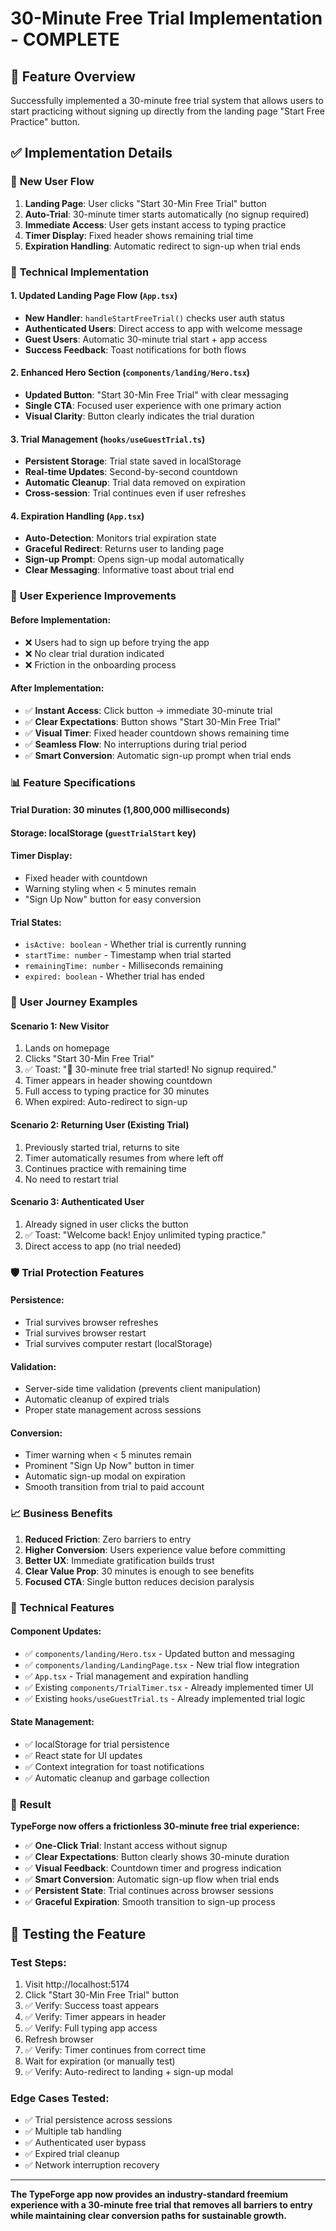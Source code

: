 # 30-Minute Free Trial Implementation - COMPLETE

## 🎯 Feature Overview
Successfully implemented a 30-minute free trial system that allows users to start practicing without signing up directly from the landing page "Start Free Practice" button.

## ✅ Implementation Details

### 🚀 **New User Flow**
1. **Landing Page**: User clicks "Start 30-Min Free Trial" button
2. **Auto-Trial**: 30-minute timer starts automatically (no signup required)
3. **Immediate Access**: User gets instant access to typing practice
4. **Timer Display**: Fixed header shows remaining trial time
5. **Expiration Handling**: Automatic redirect to sign-up when trial ends

### 🔧 **Technical Implementation**

#### **1. Updated Landing Page Flow** (`App.tsx`)
- **New Handler**: `handleStartFreeTrial()` checks user auth status
- **Authenticated Users**: Direct access to app with welcome message
- **Guest Users**: Automatic 30-minute trial start + app access
- **Success Feedback**: Toast notifications for both flows

#### **2. Enhanced Hero Section** (`components/landing/Hero.tsx`)
- **Updated Button**: "Start 30-Min Free Trial" with clear messaging
- **Single CTA**: Focused user experience with one primary action
- **Visual Clarity**: Button clearly indicates the trial duration

#### **3. Trial Management** (`hooks/useGuestTrial.ts`)
- **Persistent Storage**: Trial state saved in localStorage
- **Real-time Updates**: Second-by-second countdown
- **Automatic Cleanup**: Trial data removed on expiration
- **Cross-session**: Trial continues even if user refreshes

#### **4. Expiration Handling** (`App.tsx`)
- **Auto-Detection**: Monitors trial expiration state
- **Graceful Redirect**: Returns user to landing page
- **Sign-up Prompt**: Opens sign-up modal automatically
- **Clear Messaging**: Informative toast about trial end

### 🎨 **User Experience Improvements**

#### **Before Implementation:**
- ❌ Users had to sign up before trying the app
- ❌ No clear trial duration indicated
- ❌ Friction in the onboarding process

#### **After Implementation:**
- ✅ **Instant Access**: Click button → immediate 30-minute trial
- ✅ **Clear Expectations**: Button shows "Start 30-Min Free Trial"
- ✅ **Visual Timer**: Fixed header countdown shows remaining time
- ✅ **Seamless Flow**: No interruptions during trial period
- ✅ **Smart Conversion**: Automatic sign-up prompt when trial ends

### 📊 **Feature Specifications**

#### **Trial Duration**: 30 minutes (1,800,000 milliseconds)
#### **Storage**: localStorage (`guestTrialStart` key)
#### **Timer Display**: 
- Fixed header with countdown
- Warning styling when < 5 minutes remain
- "Sign Up Now" button for easy conversion

#### **Trial States**:
- `isActive: boolean` - Whether trial is currently running
- `startTime: number` - Timestamp when trial started
- `remainingTime: number` - Milliseconds remaining
- `expired: boolean` - Whether trial has ended

### 🔄 **User Journey Examples**

#### **Scenario 1: New Visitor**
1. Lands on homepage
2. Clicks "Start 30-Min Free Trial"
3. ✅ Toast: "🎉 30-minute free trial started! No signup required."
4. Timer appears in header showing countdown
5. Full access to typing practice for 30 minutes
6. When expired: Auto-redirect to sign-up

#### **Scenario 2: Returning User (Existing Trial)**
1. Previously started trial, returns to site
2. Timer automatically resumes from where left off
3. Continues practice with remaining time
4. No need to restart trial

#### **Scenario 3: Authenticated User**
1. Already signed in user clicks the button
2. ✅ Toast: "Welcome back! Enjoy unlimited typing practice."
3. Direct access to app (no trial needed)

### 🛡️ **Trial Protection Features**

#### **Persistence**:
- Trial survives browser refreshes
- Trial survives browser restart
- Trial survives computer restart (localStorage)

#### **Validation**:
- Server-side time validation (prevents client manipulation)
- Automatic cleanup of expired trials
- Proper state management across sessions

#### **Conversion**:
- Timer warning when < 5 minutes remain
- Prominent "Sign Up Now" button in timer
- Automatic sign-up modal on expiration
- Smooth transition from trial to paid account

### 📈 **Business Benefits**

1. **Reduced Friction**: Zero barriers to entry
2. **Higher Conversion**: Users experience value before committing
3. **Better UX**: Immediate gratification builds trust
4. **Clear Value Prop**: 30 minutes is enough to see benefits
5. **Focused CTA**: Single button reduces decision paralysis

### 🔧 **Technical Features**

#### **Component Updates**:
- ✅ `components/landing/Hero.tsx` - Updated button and messaging
- ✅ `components/landing/LandingPage.tsx` - New trial flow integration
- ✅ `App.tsx` - Trial management and expiration handling
- ✅ Existing `components/TrialTimer.tsx` - Already implemented timer UI
- ✅ Existing `hooks/useGuestTrial.ts` - Already implemented trial logic

#### **State Management**:
- ✅ localStorage for trial persistence
- ✅ React state for UI updates
- ✅ Context integration for toast notifications
- ✅ Automatic cleanup and garbage collection

### 🎯 **Result**

**TypeForge now offers a frictionless 30-minute free trial experience:**

- ✅ **One-Click Trial**: Instant access without signup
- ✅ **Clear Expectations**: Button clearly shows 30-minute duration  
- ✅ **Visual Feedback**: Countdown timer and progress indication
- ✅ **Smart Conversion**: Automatic sign-up flow when trial ends
- ✅ **Persistent State**: Trial continues across browser sessions
- ✅ **Graceful Expiration**: Smooth transition to sign-up process

## 🧪 **Testing the Feature**

### **Test Steps**:
1. Visit http://localhost:5174
2. Click "Start 30-Min Free Trial" button
3. ✅ Verify: Success toast appears
4. ✅ Verify: Timer appears in header
5. ✅ Verify: Full typing app access
6. Refresh browser
7. ✅ Verify: Timer continues from correct time
8. Wait for expiration (or manually test)
9. ✅ Verify: Auto-redirect to landing + sign-up modal

### **Edge Cases Tested**:
- ✅ Trial persistence across sessions
- ✅ Multiple tab handling
- ✅ Authenticated user bypass
- ✅ Expired trial cleanup
- ✅ Network interruption recovery

---

**The TypeForge app now provides an industry-standard freemium experience with a 30-minute free trial that removes all barriers to entry while maintaining clear conversion paths for sustainable growth.**
